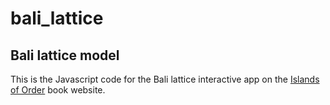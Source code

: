 # bali_lattice
## Bali lattice model

This is the Javascript code for the Bali lattice interactive app on the [Islands of Order](https://www.islandsoforder.com/cooperation.html) book website.
